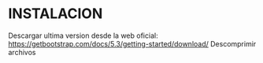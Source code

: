 # INSTALACION
Descargar ultima version desde la web oficial: https://getbootstrap.com/docs/5.3/getting-started/download/
Descomprimir archivos
